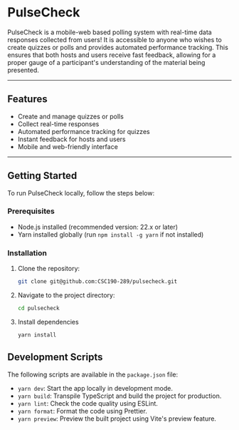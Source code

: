 # PulseCheck

PulseCheck is a mobile-web based polling system with real-time data responses collected from users! It is accessible to anyone who wishes to create quizzes or polls and provides automated performance tracking. This ensures that both hosts and users receive fast feedback, allowing for a proper gauge of a participant's understanding of the material being presented.

---

## Features
- Create and manage quizzes or polls
- Collect real-time responses
- Automated performance tracking for quizzes
- Instant feedback for hosts and users
- Mobile and web-friendly interface

---

## Getting Started
To run PulseCheck locally, follow the steps below:

### Prerequisites
- Node.js installed (recommended version: 22.x or later)
- Yarn installed globally (run `npm install -g yarn` if not installed)

### Installation
1. Clone the repository:
   ```bash
   git clone git@github.com:CSC190-289/pulsecheck.git
   ```
2. Navigate to the project directory:
    ```bash
    cd pulsecheck
    ```
3. Install dependencies
    ```bash
    yarn install
    ```
## Development Scripts
The following scripts are available in the `package.json` file:

- `yarn dev`: Start the app locally in development mode.
- `yarn build`: Transpile TypeScript and build the project for production.
- `yarn lint`: Check the code quality using ESLint.
- `yarn format`: Format the code using Prettier.
- `yarn preview`: Preview the built project using Vite's preview feature.

